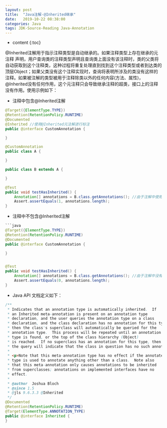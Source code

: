 ```yaml
---
layout: post
title:  "Java注解-@Inherited继承"
date:   2019-10-22 08:38:00
categories: Java 
tags: JDK-Source-Reading Java-Annotation
---
```


* content
{:toc}

@Inherited注解用于指示注释类型是自动继承的。如果注释类型上存在继承的元注释
声明，用户查询类的注释类型声明且查询类上面没有该注释时，类的父类将自动获取到这个注释类，这种过程将重复处理直到找到这个注释类型或者到达类的顶层Object；如果父类没有这个注释实现时，查询将表明所涉及的类没有这样的注释。如果被注解的类型被用于注释除类以外的任何内容(方法、属性)，@Inherited没有任何作用，这个元注释只会导致继承注释的超类，接口上的注释没有作用。使用示例如下：

- 注释中包含@Inherited注解

```java
@Target({ElementType.TYPE})
@Retention(RetentionPolicy.RUNTIME)
@Documented
@Inherited //使用@Inherited元注解进行标注
public @interface CustomAnnotation {

}

@CustomAnnotation
public class A {

}

public class B extends A {

}

@Test
public void testHasInherited() {
    Annotation[] annotations = B.class.getAnnotations(); //由于注解中使用@Inherited元注解，B类也就从A中继承了@CustomAnnotation注解
    Assert.assertEquals(1, annotations.length);
}

```

- 注释中不包含@Inherited注解


```java
```java
@Target({ElementType.TYPE})
@Retention(RetentionPolicy.RUNTIME)
@Documented
public @interface CustomAnnotation {

}


@Test
public void testHasInherited() {
    Annotation[] annotations = B.class.getAnnotations(); //由于注解中没有使用@Inherited元注解，B类也就不能从A中继承了@CustomAnnotation注解
    Assert.assertEquals(0, annotations.length);
}

```
- Java API 文档定义如下：

```java
/**
 * Indicates that an annotation type is automatically inherited.  If
 * an Inherited meta-annotation is present on an annotation type
 * declaration, and the user queries the annotation type on a class
 * declaration, and the class declaration has no annotation for this type,
 * then the class's superclass will automatically be queried for the
 * annotation type.  This process will be repeated until an annotation for this
 * type is found, or the top of the class hierarchy (Object)
 * is reached.  If no superclass has an annotation for this type, then
 * the query will indicate that the class in question has no such annotation.
 *
 * <p>Note that this meta-annotation type has no effect if the annotated
 * type is used to annotate anything other than a class.  Note also
 * that this meta-annotation only causes annotations to be inherited
 * from superclasses; annotations on implemented interfaces have no
 * effect.
 *
 * @author  Joshua Bloch
 * @since 1.5
 * @jls 9.6.3.3 @Inherited
 */
@Documented
@Retention(RetentionPolicy.RUNTIME)
@Target(ElementType.ANNOTATION_TYPE)
public @interface Inherited {
}
```